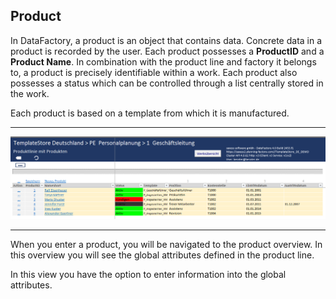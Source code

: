## Product

In DataFactory, a product is an object that contains data. Concrete data in a product is recorded by the user. Each product possesses a **ProductID** and a **Product Name**. In combination with the product line and factory it belongs to, a product is precisely identifiable within a work. Each product also possesses a status which can be controlled through a list centrally stored in the work. 

Each product is based on a template from which it is manufactured.

---

![](/assets/p1.png)

---

When you enter a product, you will be navigated to the product overview. In this overview you will see the global attributes defined in the product line.

In this view you have the option to enter information into the global attributes.

